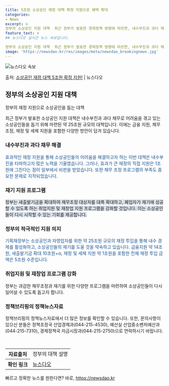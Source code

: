 ```yaml
---
title: 5조원 소상공인 재정 대책 확정 지원으로 혜택 확대
categories:
- News
excerpt: >
정부의 소상공인 지원 대책  최근 정부가 발표한 경제정책 방향에 따르면, 내수부진과 과다 채무로 어려움을 겪…
feature_text: >
## 뉴스다오 실시간 뉴스 속보입니다.

정부의 소상공인 지원 대책  최근 정부가 발표한 경제정책 방향에 따르면, 내수부진과 과다 채무로 어려움을 겪…
image: 'https://newsdao.kr/res/images/meta/newsdao_breakingnews.jpg'
---
```


![뉴스다오 속보](https://newsdao.kr/res/images/meta/newsdao_breakingnews.jpg)

<p>출처: <a href="https://newsdao.kr/4606" rel="dofollow">소상공인 재정 대책 5조원 확정 지원!</a> | 뉴스다오</p>

<h2 data-ke-size="size26">정부의 소상공인 지원 대책</h2>
정부의 재정 지원으로 소상공인을 돕는 대책
<p data-ke-size="size16">최근 정부가 발표한 소상공인 지원 대책은 내수부진과 과다 채무로 어려움을 겪고 있는 소상공인들을 돕기 위해 마련된 약 25조원 규모의 대책입니다. 이에는 금융 지원, 채무조정, 재정 및 세제 지원을 포함한 다양한 방안이 담겨 있습니다.</p>

<h3>내수부진과 과다 채무 해결</h3>
<span style="color: #1a5490;">효과적인 재정 지원을 통해 소상공인들의 어려움을 해결하고자 하는 이번 대책은 내수부진을 타파하고자 많은 노력을 기울였습니다. 그러나, 효과가 큰 재정의 직접 지원은 1조원에 그친다는 점이 일부에서 비판을 받았습니다. 또한 채무 조정 프로그램의 부족도 중요한 문제로 지적되었습니다.</span>

<h3>재기 지원 프로그램</h3>
<span style="background-color: #21538527;">정부는 새출발기금을 확대하여 채무조정 대상자를 대폭 확대하고, 폐업자가 재기에 성공할 수 있도록 하는 취업지원 및 재창업 지원 프로그램을 강화할 것입니다. 이는 소상공인들이 다시 시작할 수 있는 기회를 제공합니다.</span>

<h3>정부의 적극적인 지원 의지</h3>
<span style="color: #1a5490;">기획재정부는 소상공인과 자영업자를 위한 약 25조원 규모의 재정 투입을 통해 내수 경제를 활성화하고, 소상공인들의 재기를 도울 것을 약속하고 있습니다. 금융지원 약 14조원, 새출발기금 확대 10조원+α, 재정 및 세제 지원 약 1조원을 포함한 전체 재정 투입 금액은 5조원 수준입니다.</span>

<h3>취업지원 및 재창업 프로그램 강화</h3>
정부는 과감한 채무조정과 재기를 위한 다양한 프로그램을 마련하여 소상공인들이 다시 일어설 수 있도록 돕고자 합니다.

<h3>정책브리핑의 정책뉴스자료</h3>
정책브리핑의 정책뉴스자료에서 더 많은 정보를 확인할 수 있습니다. 또한, 문의사항이 있으신 분들은 정책조정국 산업경제과(044-215-4530), 예산실 산업중소벤처예산과(044-215-7310), 경제정책국 자금시장과(044-215-2750)으로 연락하시기 바랍니다.

<p data-ke-size="size16">&nbsp;</p>

<table>
  <tr>
    <th>자료출처</th>
    <td>정부의 대책 설명</td>
  </tr>
  <tr>
    <th>확인 링크</th>
    <td><a href="https://newsdao.kr/4606">뉴스다오</a></td>
  </tr>
</table> 

빠르고 정확한 뉴스를 원한다면? 바로, <a href="https://newsdao.kr" rel="dofollow">https://newsdao.kr</a>


    
